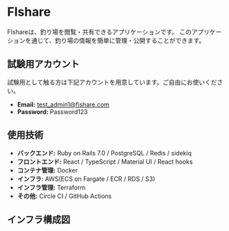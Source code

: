 # FIshare

FIshareは、釣り場を閲覧・共有できるアプリケーションです。
このアプリケーションを通じて、釣り場の情報を簡単に管理・公開することができます。

## 試験用アカウント

試験用として触る方は下記アカウントを用意しています。ご自由にお使いください。

- **Email:** test_admin1@fishare.com
- **Password:** Password123

## 使用技術

- **バックエンド:** Ruby on Rails 7.0 / PostgreSQL / Redis / sidekiq
- **フロントエンド:** React / TypeScript / Material UI / React hooks
- **コンテナ管理:** Docker
- **インフラ:** AWS(ECS on Fargate / ECR / RDS / S3)
- **インフラ管理:** Terraform
- **その他:** Circle CI / GitHub Actions

## インフラ構成図

